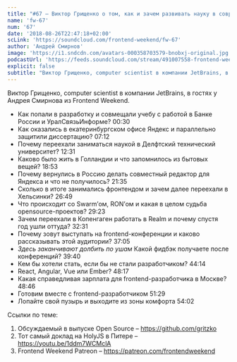 ```yaml
---
title: "#67 – Виктор Грищенко о том, как и зачем развивать науку в современном мире IT"
name: 'fw-67'
num: '67'
date: '2018-08-26T22:47:18+02:00'
scLink: 'https://soundcloud.com/frontend-weekend/fw-67'
author: 'Андрей Смирнов'
image: 'https://i1.sndcdn.com/avatars-000358703579-bnobxj-original.jpg'
podcastUrl: 'https://feeds.soundcloud.com/stream/491007558-frontend-weekend-fw-67.m4a'
explicit: false
subtitle: "Виктор Грищенко, computer scientist в компании JetBrains, в гостях у Андрея Смирнова из Frontend Weekend. "
---
```

Виктор Грищенко, computer scientist в компании JetBrains, в гостях у Андрея Смирнова из Frontend Weekend. 

- Как попали в разработку и совмещали учебу с работой в Банке России и УралСвязьИнформе? <timecode>00:30</timecode>
- Как оказались в екатеринбургском офисе Яндекс и параллельно защитили диссертацию? <timecode>07:12</timecode>
- Почему переехали заниматься наукой в Делфтский технический университет? <timecode>12:31</timecode>
- Каково было жить в Голландии и что запомнилось из бытовых вещей? <timecode>18:53</timecode>
- Почему вернулись в Россию делать совместный редактор для Яндекса и что не получилось? <timecode>21:35</timecode>
- Сколько в итоге занимались фронтендом и зачем далее переехали в Хельсинки? <timecode>26:49</timecode>
- Что происходит со Swarm’ом, RON’ом и какая в целом судьба opensource-проектов? <timecode>29:23</timecode>
- Зачем переехали в Копенгаген работать в Realm и почему спустя год ушли оттуда? <timecode>32:31</timecode>
- Почему зовут выступать на frontend-конференции и каково рассказывать этой аудитории? <timecode>37:05</timecode>
- *Здесь заканчивают долбить по ушам* Какой фидбэк получаете после конференций? <timecode>39:40</timecode>
- Кем бы хотели стать, если бы не стали разработчиком? <timecode>44:14</timecode>
- React, Angular, Vue или Ember? <timecode>48:17</timecode>
- Какая справедливая зарплата для frontend-разработчика в Москве? <timecode>48:46</timecode>
- Готовим вместе с frontend-разработчиком <timecode>51:29</timecode>
- Лопайте свой пузырь и выходите из зоны комфорта <timecode>54:02</timecode>

Ссылки по теме:
1) Обсуждаемый в выпуске Open Source – https://github.com/gritzko
2) Тот самый доклад на HolyJS в Питере – https://youtu.be/1ddm7WCMclA
3) Frontend Weekend Patreon – https://patreon.com/frontendweekend
